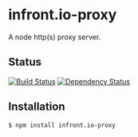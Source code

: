 infront.io-proxy
================

A node http(s) proxy server.

Status
----------------
[![Build Status](https://travis-ci.org/EloB/infront.io-proxy.png?branch=master)](https://travis-ci.org/EloB/infront.io-proxy)
[![Dependency Status](https://gemnasium.com/EloB/infront.io-proxy.png)](https://gemnasium.com/EloB/infront.io-proxy)

Installation
----------------
```
$ npm install infront.io-proxy
```